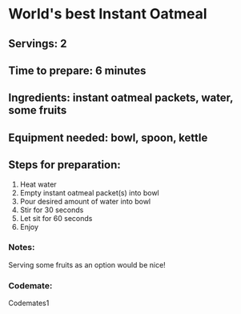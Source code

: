# World's best Instant Oatmeal

## Servings: 2

## Time to prepare: 6 minutes

## Ingredients: instant oatmeal packets, water, some fruits


## Equipment needed: bowl, spoon, kettle


## Steps for preparation: 
1. Heat water
2. Empty instant oatmeal packet(s) into bowl
3. Pour desired amount of water into bowl
4. Stir for 30 seconds
5. Let sit for 60 seconds
6. Enjoy



### Notes: 
Serving some fruits as an option would be nice!


### Codemate: 
Codemates1
